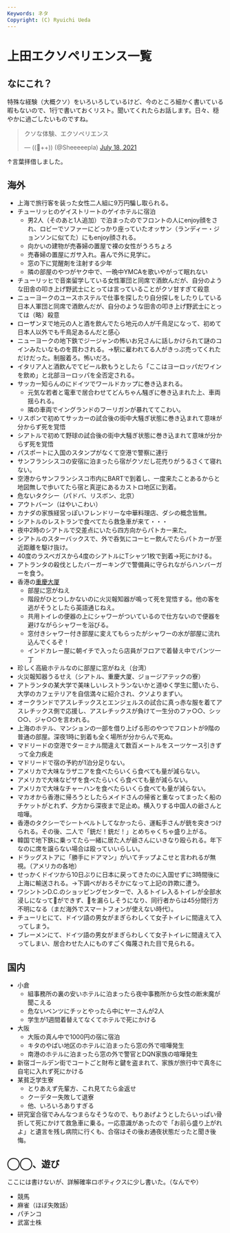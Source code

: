 ```yaml
---
Keywords: ネタ
Copyright: (C) Ryuichi Ueda
---
```


# 上田エクソペリエンス一覧

## なにこれ？

特殊な経験（大概クソ）をいろいろしているけど、今のところ細かく書いている暇もないので、1行で書いておくリスト。聞いてくれたらお話します。日々、穏やかに過ごしたいものですね。

<blockquote class="twitter-tweet"><p lang="ja" dir="ltr">クソな体験、エクソペリエンス</p>&mdash; ((🐑++)) (@Sheeeeepla) <a href="https://twitter.com/Sheeeeepla/status/1416552607116533771?ref_src=twsrc%5Etfw">July 18, 2021</a></blockquote> <script async src="https://platform.twitter.com/widgets.js" charset="utf-8"></script>


↑言葉拝借しました。

## 海外

* 上海で旅行客を装った女性二人組に9万円騙し取られる。
* チューリッヒのゲイストリートのゲイホテルに宿泊
    * 男2人（そのあと1人追加）で泊まったのでフロントの人にenjoy顔をされ、ロビーでソファーにどっかり座っていたオッサン（ランディー・ジョンソンに似てた）にもenjoy顔される。
    * 向かいの建物が売春婦の置屋で裸の女性がうろちょろ
    * 売春婦の置屋にガサ入れ。喜んで外に見学に。
    * 窓の下に覚醒剤を注射する少年
    * 隣の部屋のやつがヤク中で、一晩中YMCAを歌いやがって眠れない
* チューリッヒで音楽留学している女性軍団と同席で酒飲んだが、自分のような田舎の叩き上げ野武士にとっては言っていることがクソ甘すぎて殺意
* ニューヨークのユースホステルで仕事を探したり自分探しをしたりしている日本人軍団と同席で酒飲んだが、自分のような田舎の叩き上げ野武士にとっては（略）殺意
* ローザンヌで地元の人と酒を飲んでたら地元の人が千鳥足になって、初めて日本人以外でも千鳥足あるんだと感心
* ニューヨークの地下鉄でジージャンの怖いお兄さんに話しかけられて謎のコインみたいなものを買わされる。→駅に雇われてる人がきっぷ売ってくれただけだった。制服着ろ。怖いだろ。
* イタリア人と酒飲んでてビール飲もうとしたら「ここはヨーロッパだワインを飲め」と北部ヨーロッパを全否定される。
* サッカー知らんのにドイツでワールドカップに巻き込まれる。
    * 元気な若者と電車で居合わせてどんちゃん騒ぎに巻き込まれた上、車両揺られる。
    * 隣の車両でイングランドのフーリガンが暴れててこわい。
* リスボンで初めてサッカーの試合後の街中大騒ぎ状態に巻き込まれて意味が分からず死を覚悟
* シアトルで初めて野球の試合後の街中大騒ぎ状態に巻き込まれて意味が分からず死を覚悟
* パスポートに入国のスタンプがなくて空港で警察に連行
* サンフランシスコの安宿に泊まったら宿がクソだし花売りがうるさくて寝れない。
* 空港からサンフランシスコ市内にBARTで到着し、一度来たことあるからと地図無しで歩いてたら宿と真逆にあるカストロ地区に到着。
* 危ないタクシー（パドバ、リスボン、北京）
* アウトバーン（はやいこわい）
* カナダの家族経営っぽいフレンドリーな中華料理店、ダシの概念皆無。
* シアトルのレストランで食べてたら救急車が来て・・・
* 夜中2時のシアトルで交差点にいたら四方向からパトカー来た。
* シアトルのスターバックスで、外で呑気にコーヒー飲んでたらパトカーが至近距離を駆け抜け。
* 40度のラスベガスから4度のシアトルにTシャツ1枚で到着→死にかける。
* アトランタの殺伐としたバーガーキングで警備員に守られながらハンバーガーを食う。
* 香港の[重慶大厦](https://shingosakata.com/entry/chungking-mansions/)
    * 部屋に窓がねえ
    * 階段がひとつしかないのに火災報知器が鳴って死を覚悟する。他の客を逃がそうとしたら英語通じねえ。
    * 共用トイレの便器の上にシャワーがついているので仕方ないので便器を避けながらシャワーを浴びる。
    * 窓付きシャワー付き部屋に変えてもらったがシャワーの水が部屋に流れ込んでくるぞ！
    * インドカレー屋に朝イチで入ったら店員がフロアで着替え中でパンツ一丁
* 珍しく高級ホテルなのに部屋に窓がねえ（台湾）
* 火災報知器うるせえ（シアトル、重慶大厦、ジョージアテックの寮）
* アトランタの某大学で美味しいレストランないかと道ゆく学生に聞いたら、大学のカフェテリアを自信満々に紹介され、クソよりまずい。
* オークランドでアスレチックスとエンジェルスの試合に真っ赤な服を着てアスレチックス側で応援し、アスレチックスが負けて一生分のファ○○、シッ○○、ジャ○○を言われる。
* 上海のホテル、マンションの一部を借り上げる形のやつでフロントが9階の普通の部屋。深夜1時に到着も全く場所が分からんで死ぬ。
* マドリードの空港でターミナル間違えて数百メートルをスーツケース引きずって全力疾走
* マドリードで宿の予約が1泊分足りない。
* アメリカで大味なラザニアを食べたらいくら食べても量が減らない。
* アメリカで大味なピザを食べたらいくら食べても量が減らない。
* アメリカで大味なチャーハンを食べたらいくら食べても量が減らない。
* マカオから香港に帰ろうとしたらメイドさんの帰省と重なってまったく船のチケットがとれず、夕方から深夜まで足止め。横入りする中国人の爺さんと喧嘩。
* 香港のタクシーでシートベルトしてなかったら、運転手さんが銃を突きつけられる。その後、二人で「銃だ！銃だ！」とめちゃくちゃ盛り上がる。
* 韓国で地下鉄に乗ってたら一緒に居た人が爺さんにいきなり殴られる。年下なのに席を譲らない場合は殴っていいらしい。
* ドラッグストアに「勝手にドアマン」がいてチップよこせと言われるが無視。（アメリカの各地）
* せっかくドイツから10日ぶりに日本に戻ってきたのに入国せずに3時間後に上海に輸送される。→下調べがおろそかになって上記の詐欺に遭う。
* ワシントンD.C.のショッピングセンターで、入るトイレ入るトイレが全部水浸しになって💩ができず、💩を漏らしそうになり、同行者からは45分間行方不明になる（まだ海外でスマートフォンが使えない時代）。
* チューリヒにて、ドイツ語の男女がまぎらわしくて女子トイレに間違えて入ってしまう。
* ブレーメンにて、ドイツ語の男女がまぎらわしくて女子トイレに間違えて入ってしまい、居合わせた人にものすごく侮蔑された目で見られる。

## 国内


* 小倉
    * 組事務所の裏の安いホテルに泊まったら夜中事務所から女性の断末魔が聞こえる
    * 危ないベンツにチッとやったら中にヤーさんが2人
    * 学生が1週間着替えてなくてホテルで死にかける
* 大阪
    * 大阪の真ん中で1000円の宿に宿泊
    * キタのやばい地区のホテルに泊まったら窓の外で喧嘩発生
    * 南港のホテルに泊まったら窓の外で警官とDQN家族の喧嘩発生
* 新宿ゴールデン街でコートごと財布と鍵を盗まれて、家族が旅行中で真冬に自宅に入れず死にかける
* 某貧乏学生寮
    * とりあえず先輩方、これ見てたら金返せ
    * クーデター失敗して退寮
    * 他、いろいろありすぎる
* 研究室合宿でみんなつまらなそうなので、もりあげようとしたらいっぱい骨折して死にかけて救急車に乗る。一応意識があったので「お前ら盛り上がれよ」と遺言を残し病院に行くも、合宿はその後お通夜状態だったと聞き後悔。

## ◯◯、遊び

ここには書けないが、詳解確率ロボティクスに少し書いた。（なんでや）

* 競馬
* 麻雀（ほぼ失敗話）
* パチンコ
* 武富士株
